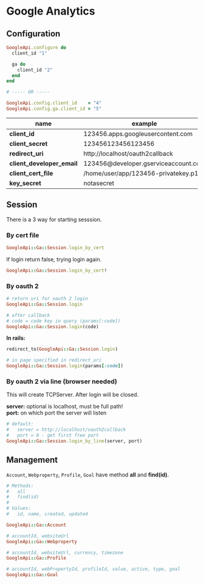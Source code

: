 Google Analytics
================

Configuration
-------------

```ruby
GoogleApi.configure do
  client_id "1"

  ga do
    client_id "2"
  end
end

# ----- OR -----

GoogleApi.config.client_id    = "4"
GoogleApi.config.ga.client_id = "5"
```

<table>
  <thead>
    <tr>
      <th>name</th>
      <th>example</th>
      <th>note</th>
    </tr>
  </thead>

  <tbody>    
    <tr>
      <td><b>client_id</b></td>
      <td>123456.apps.googleusercontent.com</td>
      <td rowspan="3">required for oauth 2</td>
    </tr>
    <tr>
      <td><b>client_secret</b></td>
      <td>123456123456123456</td>
    </tr>
    <tr>
      <td><b>redirect_uri</b></td>
      <td>http://localhost/oauth2callback</td>
    </tr>
    <tr>
      <td><b>client_developer_email</b></td>
      <td>123456@developer.gserviceaccount.com</td>
      <td rowspan="3">required for login by cert</td>
    </tr>
    <tr>
      <td><b>client_cert_file</b></td>
      <td>/home/user/app/123456-privatekey.p12</td>
    </tr>
    <tr>
      <td><b>key_secret</b></td>
      <td>notasecret</td>
    </tr>
  </tbody>
</table>

Session
-------

There is a 3 way for starting sesssion.

### By cert file

```ruby
GoogleApi::Ga::Session.login_by_cert
```

If login return false, trying login again.

```ruby
GoogleApi::Ga::Session.login_by_cert!
```

### By oauth 2

```ruby
# return uri for oauth 2 login
GoogleApi::Ga::Session.login

# after callback
# code = code key in query (params[:code])
GoogleApi::Ga::Session.login(code)
```

**In rails:**

```ruby
redirect_to(GoogleApi::Ga::Session.login)

# in page specified in redirect_uri
GoogleApi::Ga::Session.login(params[:code])
```

### By oauth 2 via line (browser needed)

This will create TCPServer. After login will be closed.

**server:** optional is localhost, must be full path!<br>
**port:** on which port the server will listen

```ruby
# default:
#   server = http://localhost/oauth2callback
#   port = 0 - get first free port
GoogleApi::Ga::Session.login_by_line(server, port)
```

Management
----------

`Account`, `Webproperty`, `Profile`, `Goal` have method **all** and **find(id)**.

```ruby
# Methods:
#   all
#   find(id)
#
# Values:
#   id, name, created, updated

GoogleApi::Ga::Account

# accountId, websiteUrl
GoogleApi::Ga::Webproperty

# accountId, websiteUrl, currency, timezone
GoogleApi::Ga::Profile

# accountId, webPropertyId, profileId, value, active, type, goal
GoogleApi::Ga::Goal
```














